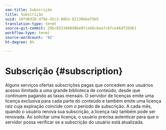 ```yaml
---
seo-title: Subscrição
title: Subscrição
uuid: 10fd8d38-d79e-45c2-88b3-82130bbef5b5
translation-type: tm+mt
source-git-commit: 29bc8323460d9be0fce66cbea7c6fce46df20d61
workflow-type: tm+mt
source-wordcount: '92'
ht-degree: 0%

---
```



# Subscrição {#subscription}

Alguns serviços ofertas subscrições pagas que concedem aos usuários acesso ilimitado a uma grande biblioteca de conteúdo, desde que continuem pagando as taxas mensais. O servidor de licenças emite uma licença exclusiva para cada parte do conteúdo e também emite uma licença raiz cuja expiração coincide com o período de subscrição. A cada mês, quando o usuário renova sua subscrição, a licença raiz também pode ser renovada. Ao solicitar uma licença, o usuário precisa autenticar para que o servidor possa verificar se a subscrição do usuário está atualizada.
